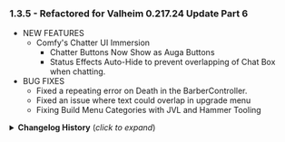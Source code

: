 ### 1.3.5 - Refactored for Valheim 0.217.24 Update Part 6
* NEW FEATURES
  * Comfy's Chatter UI Immersion
    * Chatter Buttons Now Show as Auga Buttons
    * Status Effects Auto-Hide to prevent overlapping of Chat Box when chatting.
* BUG FIXES
  * Fixed a repeating error on Death in the BarberController.
  * Fixed an issue where text could overlap in upgrade menu
  * Fixing Build Menu Categories with JVL and Hammer Tooling
  
<details>
<summary><b>Changelog History</b> (<i>click to expand</i>)</summary>

### 1.3.4 - Refactored for Valheim 0.217.24 Update Part 5
* NEW FEATURES
  * Refactored Auga to allow Vanilla Status effects to be added
    * I have re-enabled the Status Effect Template and Status Effect Root
      * Mods can now utilize these fields from the HUD.
    * This has allowed Valheim Legends to be compatible and fully functional with Auga
    * There is now a moveable window in Auga for Ability Buttons and Other Status effects in addition to the normal Status Effects List.
      * Defaults Ability Buttons position to just to the left of the Minimal Statuses under the map.
        * Will always stack vertically.
  * Refactored Barber UI for a better look.

### 1.3.3 - Refactored for Valheim 0.217.24 Update Part 4
* NEW FEATURES
  * Added Auga UI for Barber Station
  * Adjusted Compatibility to re-enable SkillsDialog so that other mods can hook in to adjust skills as needed.
    * This is the second half to the change in EpicLoot to allow EpicLoot to send Skill Bonus information to the Auga UI.
* BUG FIXES
  * Compendium Weakness Updates Wrong
  * Vegetation Settings were stopping at MEDIUM
  * Build Menu adjusted to ensure JVL does not complain

### 1.3.2 - Refactored for Valheim 0.217.24 Update Part 3
* Updating Shop Buy Text Button
* Updating Text Input for Signs and Portals to Function
* Updating a AugaTextsDialogeLore Error when in Compendium

### 1.3.1 - Refactored for Valheim 0.217.24 Update Part 2
* Updating Sleep Text to TMP Text

### 1.3.0 - Refactored for Valheim 0.217.24 Update
* NEW COMPATIBILITY
  * Passive Powers compatibility added to Auga
* KNOWN ISSUES
  * Compendium Weakness Updates Wrong **(pre-existing bug)**
  * EpicLoot +Weapon Skills aren't represented in Auga Skills Window (actual increase still applies) **(pre-exisitng bug)**
  * Mods that add Categories to Build Hud Cause Errors **(pre-existing bug - due to a change in JVL)**
    * Low priority, disable Auga Build Menu (in config) or Use Sears Catalog until fixed.
* NOT FIXING
  * No Barber Station Auga UI (uses Vanilla UI)
  * No Current Players Auga UI (uses Vanilla UI)
* BUGS FIXED
  * Console Crashing
  * Fields Updated for TMP to allow loading
  * Rune Text Animation Display Not Working
  * Settings Errors out Hard
  * Compendium Left Scroll Alignment issue
  * Crafting Label Changes to "Label" when crafting
  * EpicLoot Error when viewing Enchanting Table in Auga
  * On Dedicated Servers, No Players Option (untested as to whether this will error)
  * MessageHud Causes null reference exception when unlocking known texts.
  * Auga's Build Menu updated, refactored, and working
  * Adjust Text values on Two Buttons and 4 Labels in Settings
  * Crafting Stats not Showing Up
  * Reclaim N Recycle Title overlapping
  * Trader Menu causing errors, not showing items.

### 1.2.17
* Adding appropriate Dependency Checks to that Mod Detection actually works.
* Fixing a logic error where it wasn't respecting the priority of Chatter and Sears Catalog correctly
  * This will provide the priority.

### 1.2.16
* Fixed Password Dialogue Box
* Fixed Console Issue
* Fixed Chat Input positioning issue
* Removed Blackbox from under Keybind in Hover Text's
* Added Support for Comfy's Chatter Mod
* Added Additional Support for Comfy's Sears Catalog

### 1.2.15
* Hildir's Request 0.217.14 Update
* Known Issue: The chat input box is in the middle of the box.  Minor issue. Not game breaking.
### 1.2.14
* Fixed the TextMeshPro Blurry Fonts (thanks to Azumatt).
* Put NPC Text back into a smaller box so that the text wraps appropriately.
* Fixed Outline around Biome Name
### 1.2.13
* Password dialogue now hides password.
* Auga API has been updated to allow TooltipTextBox AddLine to overwrite instead of add.
* Fixed (again) Enemy Nameplates to be clear.
* Added Outlines on some HUD TMP Text boxes that were missing
### 1.2.12
* Fixing Password, Portal, Signs, and Tamable Inputs
* Removed some left over debugging
### 1.2.11
* Mini-map pins were not working.
  * Now have mini-map pins working.
* Chat Window text now wraps
* NPC Dialog now wraps
### 1.2.10
* Updates Valheim 0.216.9
* Adds in additional fonts to hopfully fix blurry text on unit frames.
### 1.2.9
* Hotfix for Blurry Text
* Added in Chinese, Japanese, Korean, Russian, and other languages to fonts.
  * This should now make most languages appear correctly.
  * If you are still seeing boxes, please report that to the Discord.
### 1.2.8
* Build Menu has been rebuilt to work with other mods that add hammers/categories.
  * Any mod using Jotunn 2.11.4 or higher to add categories will now work in build menu
  * This includes Odin Architect and ValheimRaft to name a few.
* Added in Chinese, Japanese, Korean, Russian, and other languages to fonts.
  * This should now make most languages appear correctly.
  * If you are still seeing boxes, please report that to the Discord.
### 1.2.7
* Fixes random loading issues with camera and UI lock out.
* Completely redesigned how StoreGui is attached to Auga.
* Better Trader and Knarr the Trader both now work together
### 1.2.6
* Better Trader now loads fully, and has been tested for compatibilty.
* Knarr the Trader compatibility has been set.
  * Known Issue: Both Knarr and Better Trader currently don't work at the same time with Auga
* Additional tweaks to Build Menu Controller in order to support Jotunn and HammerTime Compatibility
### 1.2.5
* Build Menu now respects other mods changes to Categories
* Build menu now has pagination of categories when needed.
* Repair Icon is now activated and visible when in Debug/No Cost mode.
* Store Gui has been reconfigured to allow other mods to utilize the Store/Trader
### 1.2.4
* All Inventories now display Quality Diamond Correctly.
### 1.2.3
* Updating Map to show Pin Labels
* Updating Minimap Biome Label
* Updating Inventory to load item Quality Diamond correctly.
* Updating TextInput dialog boxes and providing Cancel and OK buttons
* Added Build Menu Toggle Configuration setting for turning off the Auga Build Menu
  * This is for mod compatibility where otherwise the build menu would break
  * Setting requires a game relog/restart.
### 1.2.2
* Fixed Chat Box
* Fixed resolution settings from resetting everytime settings are changed.
* All Player HUD Elements have been activated.
* Build Menu has been restored.
* Minimap has been restored.
* Enemy Hud Restored
* All Features of Auga should now be working.
### 1.2.1
* Now Compatible with 0.214.300.5 of Valheim (latest branch)
* 1.2.0 was one version behind and the latest version changed a field name breaking the Compendium.
* NOTE:
  * All Menu's, Compendium, Settings, Inventory, and Crafting Interactions SHOULD be working without error.
  * All HUD Elements, like status bars, have been disabled, and the vanilla versions should be displayed.
    * This is temporary as we update the rest of the mod.
### 1.2.0
* Initial Compatibility for Valheim 0.214.300 Update
* All Menu's, Compendium, Settings, Inventory, and Crafting Interactions SHOULD be working without error.
* All HUD Elements, like status bars, have been disabled, and the vanilla versions should be displayed.
    * This is temporary as we update the rest of the mod.
* Adding in DiamondButton to Asset Bundle
* Fixing Compendium Scroll Bar so that it will scroll all entries.
### 1.1.3
  * Hotfix for new settings from new Valheim version
  * Fix for store item tooltips
### 1.1.2
  * Fixed an issue with Lore Compendium not populating
  * Build Hud, Selected Piece, Top Left Message, Center Message, and Chat are all movable
  * Eitr stats correctly visible in tooltips
  * Upgrade item icon correctly displays on the crafting panel
  * Added two new loading screen art pieces from the official Valheim press kit
  * Minor scrollbar fixes in Compendium and Crafting panel
### 1.1.1
  * Fixed animating pause menu buttons
  * All HUD elements are now freely movable and scalable, use the config
  * Health bars are customizable: fixed size, text position, text display options
### 1.1.0
  * Updated for Mistlands!
  * Mistlands specific UI and tooltips added
  * Compatibility with Simple Recycling Fixed by remmiz
### 1.0.12
  * Temporary fix for Valheim v0.211 - disabled auga in main menu until I have time to build the new save management menus
  * Settings menu fixed
### 1.0.11
  * Hotfix for Valheim v0.209.8
### 1.0.10
  * Hotfix for Valheim v0.208.1
### 1.0.9
  * Fixed bugs with ZInput preventing Auga from running with the new Valheim update
  * Restored the vanilla logo in the main menu
  * Added support for [MultiCraft](https://www.nexusmods.com/valheim/mods/263)!
### 1.0.8
  * Fixed Minimap/Map
  * Fixed Settings
  * Fixed issue with custom build menus (Odin's Architect, Clutter, Buildit, Planit)
  * Added ComplexTooltip callback to crafting menu
  * Updated API with callbacks for food, status effect, and skill tooltips as well 
### 1.0.7
  * Fixed issue with tower shield tooltips
  * Fixed cartography table map issue
  * Fixed various screen alignment/resolution issues
### 1.0.6
  * Reupload with correct files
### 1.0.5
  * Fixed build HUD selector
  * Fixed some screen alignment/resolution issues
  * Hooked up Last IP Joined
### 1.0.4
  * Updated for H&H
  * Implemented Auga-style Stagger Bar
### 1.0.3
  * BetterTrader bugfix
  * Extended Item Data Framework compatibility (please update EIDF to 1.0.8)
  * Added BuildExpansion-like support
  * Fixed white square on store buy button
  * Added support for more skills on the skills page
  * Added trash support (like TrashItems), enable it in the config
### 1.0.2
  * Fixed overlapping names and health bars for enemies when using CLLC
### 1.0.1
  * Valheim+ Compatibility

</details>